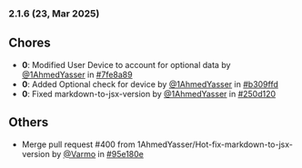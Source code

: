 ### 2.1.6 (23, Mar 2025)
## Chores
- **0**: Modified User Device to account for optional data by [<u>@1AhmedYasser</u>](https://www.github.com/1AhmedYasser) in [#7fe8a89](https://github.com/buerokratt/Chat-Widget/commit/7fe8a89)
- **0**: Added Optional check for device by [<u>@1AhmedYasser</u>](https://www.github.com/1AhmedYasser) in [#b309ffd](https://github.com/buerokratt/Chat-Widget/commit/b309ffd)
- **0**: Fixed markdown-to-jsx-version by [<u>@1AhmedYasser</u>](https://www.github.com/1AhmedYasser) in [#250d120](https://github.com/buerokratt/Chat-Widget/commit/250d120)
## Others
- Merge pull request #400 from 1AhmedYasser/Hot-fix-markdown-to-jsx-version by [<u>@Varmo</u>](https://www.github.com/Varmo) in [#95e180e](https://github.com/buerokratt/Chat-Widget/commit/95e180e)
